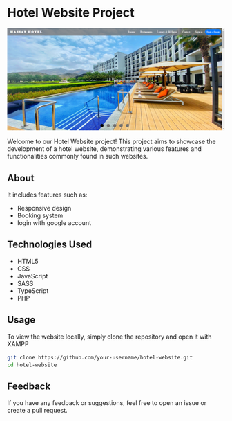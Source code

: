 # Hotel Website Project

![Hotel Homepage](hotel-home-page.png)

Welcome to our Hotel Website project! This project aims to showcase the development of a hotel website, demonstrating various features and functionalities commonly found in such websites.

## About

It includes features such as:

- Responsive design
- Booking system
- login with google account

## Technologies Used

- HTML5
- CSS
- JavaScript
- SASS
- TypeScript
- PHP

## Usage

To view the website locally, simply clone the repository and open it with XAMPP

```bash
git clone https://github.com/your-username/hotel-website.git
cd hotel-website
```

## Feedback

If you have any feedback or suggestions, feel free to open an issue or create a pull request.
